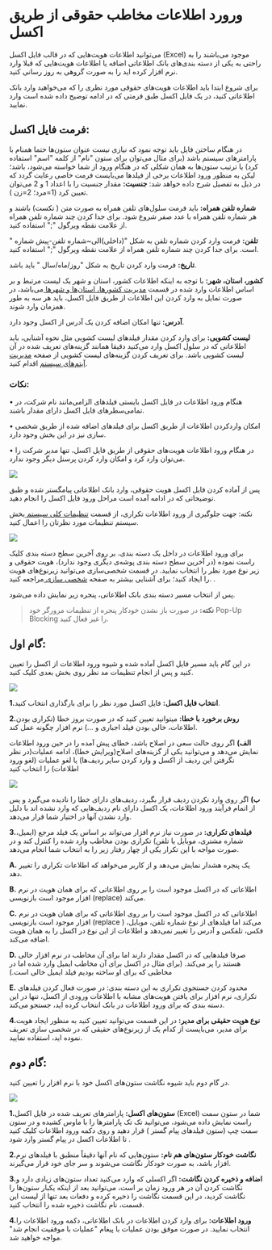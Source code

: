 # ورورد اطلاعات مخاطب حقوقی از طریق اکسل
 
می‌توانید اطلاعات هویت‌هایی که در قالب فایل اکسل (Excel) موجود می‌باشند را به راحتی به یکی از دسته بندی‌های  بانک اطلاعاتی اضافه یا اطلاعات هویت‌هایی که قبلا وارد نرم افزار کرده اید را به صورت گروهی به روز رسانی کنید.

برای شروع ابتدا باید اطلاعات هویت‌های حقوقی مورد نظری را که می‌خواهید وارد بانک اطلاعاتی کنید، در یک فایل اکسل طبق فرمتی که در ادامه توضیح داده شده است وارد نمایید.

## فرمت فایل اکسل:

در هنگام ساختن فایل باید توجه نمود که نیازی نیست عنوان ستون‌ها حتما همنام با پارامترهای سیستم باشد (برای مثال می‌توان برای ستون "نام" از کلمه "اسم" استفاده کرد) یا ترتیب ستون‌ها به همان شکلی که در هنگام ورود از شما خواسته می‌شود، باشد؛ لیکن به منظور ورود اطلاعات برخی از فیلدها می‌بایست فرمت خاصی رعایت گردد که در ذیل به تفصیل شرح داده خواهد شد: 
**جنسیت:** مقدار جنسیت را با اعداد 1 و 2 می‌توان تعیین کرد (1=مرد؛ 2=زن ).

**شماره تلفن همراه:** باید فرمت سلول‌های تلفن همراه به صورت متن ( تکست) باشند و هر شماره تلفن همراه با عدد صفر شروع شود. برای جدا کردن چند شماره تلفن همراه از علامت نقطه ویرگول ";" استفاده کنید.

**تلفن:** فرمت وارد کردن شماره تلفن به شکل "(داخلی)الی~شماره تلفن-پیش شماره " است. برای جدا کردن چند شماره تلفن همراه از علامت نقطه ویرگول ";" استفاده کنید.

**تاریخ:** فرمت وارد کردن تاریخ به شکل "روز/ماه/سال " باید باشد.

**کشور، استان، شهر:** با توجه به اینکه اطلاعات کشور، استان و شهر یک لیست مرتبط و بر اساس اطلاعات وارد شده در قسمت [مدیریت کشورها، استان‌ها و شهرها ]( https://github.com/1stco/PayamGostarDocs/blob/master/Help/Basic-Information/Management-of-countries-provinces-and-cities/Management-of-countries-provinces-and-cities.md) می‌باشد، در صورت تمایل به وارد کردن این اطلاعات از طریق فایل اکسل، باید هر سه به طور همزمان وارد شوند.

**آدرس:** تنها امکان اضافه کردن یک آدرس از اکسل وجود دارد.

**لیست کشویی:** برای وارد کردن مقدار فیلدهای لیست کشویی مثل نحوه آشنایی، باید اطلاعاتی که در سلول اکسل وارد می‌کنید دقیقا همانند گزینه‌های تعریف شده در آن لیست کشویی باشد. برای تعریف کردن گزینه‌های لیست کشویی از صفحه [مدیریت آیتم‌های سیستم]( https://github.com/1stco/PayamGostarDocs/blob/master/Help/Basic-Information/Management-of-system-items/Management-of-system-items.md) اقدام کنید.

### نکات:

•	  هنگام ورود اطلاعات در فایل اکسل بایستی فیلدهای الزامی‌مانند نام شرکت، در تمامی‌سطرهای فایل اکسل دارای مقدار باشند.

•	امکان واردکردن اطلاعات از طریق اکسل برای فیلدهای اضافه شده از طریق شخصی سازی  نیز در این بخش وجود دارد.

•	 در هنگام ورود اطلاعات هویت‌های حقوقی از طریق فایل اکسل، تنها مدیر شرکت را می‌توان وارد کرد و امکان وارد کردن پرسنل دیگر وجود ندارد. 

![](hoghoghi1.jpg) 

 پس از آماده کردن فایل اکسل هویت حقوقی، وارد بانک اطلاعاتی پیامگستر شده و طبق توضیحاتی که در ادامه آمده است مراحل ورود فایل اکسل را انجام دهید.

نکته: جهت جلوگیری از ورود اطلاعات تکراری، از قسمت [تنظیمات کلی سیستم ]( https://github.com/1stco/PayamGostarDocs/blob/master/Help/Settings/General-settings/system/system.md) بخش سیستم تنظیمات مورد نظرتان را اعمال کنید.

![](hoghoghi2.png)

برای ورود اطلاعات در داخل یک دسته بندی، بر روی آخرین سطح دسته بندی کلیک راست نموده (در آخرین سطح دسته بندی پوشه‌ی دیگری وجود ندارد)، هویت حقوقی و زیر نوع مورد نظر را انتخاب نمایید. در قسمت شخصی‌سازی می‌توانید زیرنوع‌های هویت را ایجاد کنید؛ برای آشنایی بیشتر به صفحه [شخصی سازی ](https://github.com/1stco/PayamGostarDocs/blob/master/Help/Settings/Personalization-crm/Overview/General-information/General-information.md) مراجعه کنید. . 
 
پس از انتخاب مسیر دسته بندی بانک اطلاعاتی، پنجره زیر نمایش داده می‌شود. 

> **نکته:** در صورت باز نشدن خودکار پنجره از تنظیمات مرورگر خود Pop-Up Blocking را غیر فعال کنید.

## گام اول:

در این گام باید مسیر فایل اکسل آماده شده و شیوه ورود اطلاعات از اکسل را تعیین کنید و پس از انجام تنظیمات مد نظر روی بخش بعدی کلیک کنید.

![](hoghoghi3.png)
 
**1.انتخاب فایل اکسل:** فایل اکسل مورد نظر را برای بارگذاری انتخاب کنید.

**2.روش برخورد با خطا:** میتوانید تعیین کنید که در صورت بروز خطا (تکراری بودن اطلاعات، خالی بودن فیلد اجباری و ...) نرم افزار چگونه عمل کند.

**الف)** اگر روی حالت سعی در اصلاح باشد، خطای پیش آمده را در حین ورود اطلاعات نمایش می‌دهد و می‌توانید یکی از گزینه‌های اصلاح(ویرایش خطا)، ادامه عملیات(در نظر نگرفتن این ردیف از اکسل و وارد کردن سایر ردیف‌ها) یا لغو عملیات (لغو ورود اطلاعات) را انتخاب کنید

![](hoghoghi4.jpg)
 
**ب)** اگر روی وارد نکردن ردیف قرار بگیرد، ردیف‌های دارای خطا را نادیده می‌گیرد و پس از اتمام فرآیند ورود اطلاعات، یک اکسل دارای نام ردیف‌هایی که وارد نشده اند با دلیل وارد نشدن آنها در اختیار شما قرار می‌دهد.

**3.فیلدهای تکراری:** در صورت نیاز نرم افزار می‌تواند بر اساس یک فیلد مرجع (ایمیل، شماره مشتری، موبایل یا تلفن) تکراری بودن مخاطب وارد شده را کنترل کند و در صورت مواجه با این تکرار یکی از چهار رفتار زیر را به انتخاب شما انجام می‌دهد.

**A.** یک پنجره هشدار نمایش می‌دهد و از کاربر می‌خواهد که اطلاعات تکراری را تغییر دهد.

**B.** اطلاعاتی که در اکسل موجود است را بر روی اطلاعاتی که برای همان هویت در نرم افزار موجود است بازنویسی (replace) می‌کند.

**C.** اطلاعاتی که در اکسل موجود است را بر روی اطلاعاتی که برای همان هویت در نرم افزار موجود است بازنویسی (replace ) می‌کند اما فیلدهای از نوع شماره تلفن، موبایل، فکس، تلفکس و آدرس را تغییر نمی‌دهد و اطلاعات از این نوع در اکسل را به همان هویت اضافه می‌کند.

**D.** صرفا فیلدهایی که در اکسل مقدار دارند اما برای آن مخاطب در نرم افزار خالی هستند را پر می‌کند. (برای مثال در اکسل برای آن مخاطب ایمیل وارد شده اما در مخاطبی که برای او ساخته بودیم فیلد ایمیل خالی است.)
 
**E.** محدود کردن جستجوی تکراری به این دسته بندی: در صورت فعال کردن فیلدهای تکراری، نرم افزار برای یافتن هویت‌های مشابه با اطلاعات ورودی از اکسل، تنها در این دسته بندی که برای ورود اطلاعات در بانک انتخاب کرده اید، جستجو می‌کند.

**4.نوع هویت حقیقی برای مدیر:**  در این قسمت می‌توانید تعیین کنید به منظور ایجاد هویت برای مدیر، می‌بایست از کدام یک از زیرنوع‌های حقیقی که در شخصی سازی تعریف نموده اید، استفاده نمایید.

## گام دوم:

در گام دوم باید شیوه نگاشت ستون‌های اکسل خود با نرم افزار را تعیین کنید.

![](hoghoghi5.png)
 
**1.ستون‌های اکسل:** پارامتر‌های تعریف شده در فایل اکسل (Excel)  شما در ستون سمت راست نمایش داده می‌شود، می‌توانید تک تک پارامترها را با ماوس کشیده و در ستون سمت چپ (ستون فیلدهای پیام گستر ) قرار دهید و روی دکمه ورود اطلاعات کلیک کنید تا اطلاعات اکسل در پیام گستر وارد شود .

**2.نگاشت خودکار ستون‌های هم نام:** ستون‌هایی که نام آنها دقیقاً منطبق با فیلدهای نرم افزار باشد، به صورت خودکار نگاشت می‌شوند و سر جای خود قرار می‌گیرند.

**3.اضافه و ذخیره کردن نگاشت:** اگر اکسلی که وارد می‌کنید تعداد ستون‌های زیادی دارد و نگاشت کردن آن در هر ورود زمان بر است، می‌توانید بعد از اینکه یکبار ستون‌ها را نگاشت کردید، در این قسمت نگاشت را ذخیره کرده و دفعات بعد تنها از لیست این قسمت، نام نگاشت ذخیره شده را انتخاب کنید.

**4.ورود اطلاعات:** برای وارد کردن اطلاعات در بانک اطلاعاتی،  دکمه ورود اطلاعات را انتخاب نمایید. در صورت موفق بودن عملیات با پیغام "عملیات با موفقیت انجام شد" مواجه خواهید شد.
